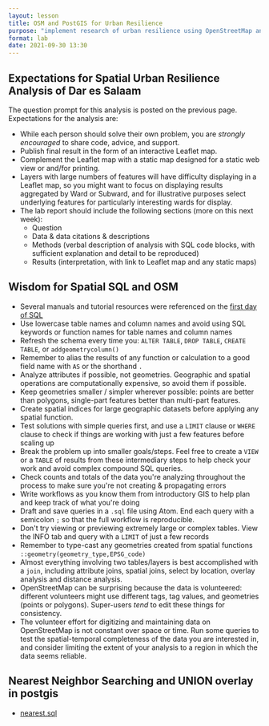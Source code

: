 ```yaml
---
layout: lesson
title: OSM and PostGIS for Urban Resilience
purpose: "implement research of urban resilience using OpenStreetMap and PostGIS"
format: lab
date: 2021-09-30 13:30
---
```


## Expectations for Spatial Urban Resilience Analysis of Dar es Salaam

The question prompt for this analysis is posted on the previous page. Expectations for the analysis are:

- While each person should solve their own problem, you are *strongly encouraged* to share code, advice, and support.
- Publish final result in the form of an interactive Leaflet map.
- Complement the Leaflet map with a static map designed for a static web view or and/for printing.
- Layers with large numbers of features will have difficulty displaying in a Leaflet map, so you might want to focus on displaying results aggregated by Ward or Subward, and for illustrative purposes select underlying features for particularly interesting wards for display.
- The lab report should include the following sections (more on this next week):
  - Question
  - Data & data citations & descriptions
  - Methods (verbal description of analysis with SQL code blocks, with sufficient explanation and detail to be reproduced)
  - Results (interpretation, with link to Leaflet map and any static maps)

## Wisdom for Spatial SQL and OSM

- Several manuals and tutorial resources were referenced on the [first day of SQL](/2021/09/23/PostGIS-OGC)
- Use lowercase table names and column names and avoid using SQL keywords or function names for table names and column names
- Refresh the schema every time you: `ALTER TABLE`, `DROP TABLE`, `CREATE TABLE`, or `addgeometrycolumn()`
- Remember to alias the results of any function or calculation to a good field name with `AS` or the shorthand `.`
- Analyze attributes if possible, not geometries. Geographic and spatial operations are computationally expensive, so avoid them if possible.
- Keep geometries smaller / simpler wherever possible: points are better than polygons, single-part features better than multi-part features.
- Create spatial indices for large geographic datasets before applying any spatial function.
- Test solutions with simple queries first, and use a `LIMIT` clause or `WHERE` clause to check if things are working with just a few features before scaling up
- Break the problem up into smaller goals/steps. Feel free to create a `VIEW` or a `TABLE` of results from these intermediary steps to help check your work and avoid complex compound SQL queries.
- Check counts and totals of the data you're analyzing throughout the process to make sure you're not creating & propagating errors
- Write workflows as you know them from introductory GIS to help plan and keep track of what you're doing
- Draft and save queries in a `.sql` file using Atom. End each query with a semicolon `;` so that the full workflow is reproducible.
- Don't try viewing or previewing extremely large or complex tables. View the INFO tab and query with a `LIMIT` of just a few records
- Remember to type-cast any geometries created from spatial functions `::geometry(geometry_type,EPSG_code)`
- Almost everything involving two tables/layers is best accomplished with a `join`, including attribute joins, spatial joins, select by location, overlay analysis and distance analysis.
- OpenStreetMap can be surprising because the data is volunteered: different volunteers might use different tags, tag values, and geometries (points or polygons). Super-users *tend* to edit these things for consistency.
- The volunteer effort for digitizing and maintaining data on OpenStreetMap is not constant over space or time. Run some queries to test the spatial-temporal completeness of the data you are interested in, and consider limiting the extent of your analysis to a region in which the data seems reliable.

## Nearest Neighbor Searching and UNION overlay in postgis

- [nearest.sql](/assets/nearest.sql)
